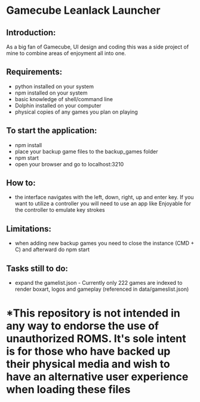 # Gamecube Leanlack Launcher

## Introduction:
As a big fan of Gamecube, UI design and coding this was a side project of mine to combine areas of enjoyment all into one.  

## Requirements:
- python installed on your system
- npm installed on your system
- basic knowledge of shell/command line
- Dolphin installed on your computer
- physical copies of any games you plan on playing

## To start the application:
- npm install
- place your backup game files to the backup_games folder
- npm start
- open your browser and go to localhost:3210

## How to:
- the interface navigates with the left, down, right, up and enter key.  If you want to utilize a controller you will need to use an app like Enjoyable for the controller to emulate key strokes

## Limitations:
-  when adding new backup games you need to close the instance (CMD + C) and afterward do npm start

## Tasks still to do:
- expand the gamelist.json - Currently only 222 games are indexed to render boxart, logos and gameplay (referenced in data/gameslist.json)


# *This repository is not intended in any way to endorse the use of unauthorized ROMS.  It's sole intent is for those who have backed up their physical media and wish to have an alternative user experience when loading these files 